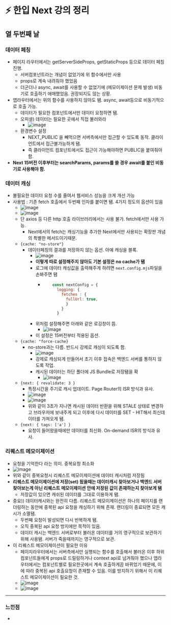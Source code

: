 # ⚡️ 한입 Next 강의 정리

## 열 두번째 날

### 데이터 페칭
- 페이지 라우터에서는 getServerSideProps, getStaticProps 등으로 데이터 페칭 진행.
  - 서버컴포넌트라는 개념이 없었기에 위 함수에서만 사용
  - props로 계속 내려줘야 했었음
  - 더군더나 async, await를 사용할 수 없었기에 (메모이제이션 문제 발생) 비동기로 호출하기 애매했었음. 권장되지도 않는 상황.
- 앱라우터에서는 위의 함수를 사용하지 않아도 됌. async, await등으로 비동기적으로 호출 가능.
  - 데이터가 필요한 컴포넌트에서만 데이터 요청하면 됌.
  - 오피셜) 데이터는 필요한 곳에서 직접 불러와라
    - ![image](https://github.com/user-attachments/assets/1fd299d0-17ea-49c5-956c-7da957088f90)
  - 환경변수 설정
    - NEXT_PUBLIC 을 빼먹으면 서버측에서만 접근할 수 있도록 동작. 클라이언트에서 접근불가능하게 됌.
    - 즉 클라이언트 컴포넌트에서도 접근이 가능해야하면 PUBLIC을 붙여줘야함.
- **Next 15버전 이후부터는 searchParams, params를 쓸 경우 await를 붙인 비동기로 사용해야 함.**

### 데이터 캐싱
- 불필요한 데이터 요청 수를 줄여서 웹서비스 성능을 크게 개선 가능
- 사용법 : 기존 fetch 호출에서 두번째 인자를 붙이면 됌. 4가지 정도의 옵션이 있음
  - ![image](https://github.com/user-attachments/assets/8bc19ff4-7748-490d-aa79-7aa46e7b42c5)
  - ![image](https://github.com/user-attachments/assets/18168641-3ebc-4257-b34b-3a606b52f6a6)
  - 단 axios 등 다른 http 호출 라이브러리에서는 사용 불가. fetch에서만 사용 가능.
    - Next에서의 fetch는 캐싱기능을 추가한 Next에서만 사용되는 확장판 개념의 특별한 메서드이기때문.
  - `{cache: "no-store"}`
    - 데이터페칭의 결과를 저장하지 않는 옵션. 아예 캐싱을 블록.
      - ![image](https://github.com/user-attachments/assets/2992b2d5-96ba-4c5a-b3d4-56c319f4a6f0)
      - **이렇게 따로 설정해주지 않아도 기본 설정은 no cache가 됌**
      - 로그에 데이터 캐싱값을 출력해주게 하려면 `next.config.mjs`파일을 손봐주면 됌
        - ```javascript
              const nextConfig = {
                logging: {
                  fetches : {
                    fullUrl: true,
                    }
                  }
                }
       - 위처럼 설정해주면 아래와 같은 로깅창이 뜸.
         - ![image](https://github.com/user-attachments/assets/d58daf63-45c2-48b9-b3a3-7059dc8ba34e)
       - 이 설정은 15버전부터 적용된 옵션.
   - `{cache: "force-cache}`
     - no-store과는 다름. 반드시 강제로 캐싱이 되도록 함.
       - ![image](https://github.com/user-attachments/assets/f17a1ffa-61ff-4725-8437-f2008c55d290)
       - 강제로 캐싱되게 만들어서 초기 이후 접속은 백엔드 서버를 통하지 않도록 작업.
       - 캐시된 데이터는 하단 폴더에 JS Bundle로 저장됌을 확
         - ![image](https://github.com/user-attachments/assets/4f0bb739-5856-4ac8-ad68-a1eb1ad3020b)
   - `{next: { revalidate: 3 }`
     - 특정시간을 주기로 캐시 업데이트. Page Router의 ISR 방식과 유사.
     - ![image](https://github.com/user-attachments/assets/e41076e4-2260-4e1d-985c-780b80d6075c)
     - ![image](https://github.com/user-attachments/assets/6c0181c7-0f58-4b5c-840c-e255a68fb472)
     - 위와 같이 3초가 지나면 캐시된 데이터 반환을 위해 STALE 상태로 변경하고 브라우저에 보내주게 되고 이후에 다시 데이터를 SET - HIT해서 최신데이터를 가져오게 됌.
   - `{next: { tags: ['a'] }`
     - 요청이 들어왔을때에만 데이터를 최신화. On-demand ISR의 방식과 유사.
    
### 리퀘스트 메모이제이션
- 요청을 기억한다 라는 의미. 중복요청 최소화
- ![image](https://github.com/user-attachments/assets/edcb257c-c786-40f4-8974-2e97ca712777)
- 위와 같이 중복요청시 리퀘스트 메모이제이션에 데이터 캐시처럼 저장됨
- **리퀘스트 메모이제이션에 저장(set) 됬을때는 데이터캐시 찾아보거나 백엔드 서버 찾아보는게 아닌 리퀘스트 메모이제이션 안에 저장된 값이 존재하는지 찾아보게 됌**
  - 저장값이 있으면 캐쉬된 데이터를 그대로 이용하게 됌. 
- 중요)) 데이터캐시와는 완전히 다름. 리퀘스트 메모이제이션은 하나의 페이지를 랜더링하는 동안에 중복된 api 요청을 캐싱하기 위해 존재. 랜더링이 종료되면 모든 캐시가 소멸됌.
  - 두번째 요청이 발성되면 다시 반복하게 됌.
  - 오직 중복된 api 요청 방지에만 목적이 있음.
  - 데이터 캐시는 백엔드 서버로부터 불러온 데이터를 거의 영구적으로 보관하기 위해 사용됌. 서버가 죽을때까지는 영구적으로 보관.
- 이 리퀘스트 메모이제이션이 필요한 이유
  - 페이지라우터에서는 서버측에서만 실행되는 함수를 호출해서 불러온 이후 하위 컴포넌트들에게 props로 드릴링하거나 context api로 넘겨줘야 했으나 앱라우터에서는 컴포넌트별로 필요한곳에서 계속 호출하게끔 바뀌었기 때문에, 이에 따라 중복된 api 호출요청이 존재할 수 있음. 이를 방지하기 위해서 이 리퀘스트 메모이제이션이 필요한 것.
  - ![image](https://github.com/user-attachments/assets/4e499eca-4fd0-4ce8-8c6e-6377431e3797)
  - ![image](https://github.com/user-attachments/assets/76a8ba6c-f3fa-4e44-81dd-033853353678)



 
  






---
### 느낀점
- 
